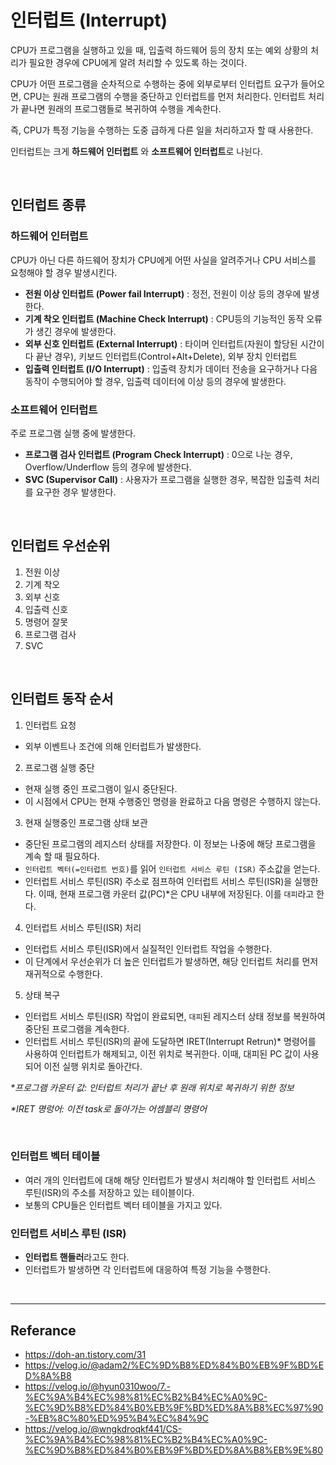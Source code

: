 # 인터럽트 (Interrupt)

CPU가 프로그램을 실행하고 있을 때, 입출력 하드웨어 등의 장치 또는 예외 상황의 처리가 필요한 경우에 CPU에게 알려 처리할 수 있도록 하는 것이다.  

CPU가 어떤 프로그램을 순차적으로 수행하는 중에 외부로부터 인터럽트 요구가 들어오면, CPU는 원래 프로그램의 수행을 중단하고 인터럽트를 먼저 처리한다. 인터럽트 처리가 끝나면 원래의 프로그램들로 복귀하여 수행을 계속한다.  

즉, CPU가 특정 기능을 수행하는 도중 급하게 다른 일을 처리하고자 할 때 사용한다.  

인터럽트는 크게 **하드웨어 인터럽트** 와 **소프트웨어 인터럽트**로 나뉜다. </br>

<br>

## 인터럽트 종류

### 하드웨어 인터럽트
CPU가 아닌 다른 하드웨어 장치가 CPU에게 어떤 사실을 알려주거나 CPU 서비스를 요청해야 할 경우 발생시킨다.  

- **전원 이상 인터럽트 (Power fail Interrupt)** : 정전, 전원이 이상 등의 경우에 발생한다.
- **기계 착오 인터럽트 (Machine Check Interrupt)** : CPU등의 기능적인 동작 오류가 생긴 경우에 발생한다.
- **외부 신호 인터럽트 (External Interrupt)** : 타이머 인터럽트(자원이 할당된 시간이 다 끝난 경우), 키보드 인터럽트(Control+Alt+Delete), 외부 장치 인터럽트
- **입출력 인터럽트 (I/O Interrupt)** : 입출력 장치가 데이터 전송을 요구하거나 다음 동작이 수행되어야 할 경우, 입출력 데이터에 이상 등의 경우에 발생한다.

### 소프트웨어 인터럽트 
주로 프로그램 실행 중에 발생한다.
- **프로그램 검사 인터럽트 (Program Check Interrupt)** : 0으로 나눈 경우, Overflow/Underflow 등의 경우에 발생한다.
- **SVC (Supervisor Call)** : 사용자가 프로그램을 실행한 경우, 복잡한 입출력 처리를 요구한 경우 발생한다.

<br>

## 인터럽트 우선순위
1. 전원 이상
2. 기계 착오
3. 외부 신호
4. 입출력 신호
5. 명령어 잘못
6. 프로그램 검사
7. SVC

<br>

## 인터럽트 동작 순서
1. 인터럽트 요청
  - 외부 이벤트나 조건에 의해 인터럽트가 발생한다.
2. 프로그램 실행 중단
  - 현재 실행 중인 프로그램이 일시 중단된다.
  - 이 시점에서 CPU는 현재 수행중인 명령을 완료하고 다음 명령은 수행하지 않는다.
3. 현재 실행중인 프로그램 상태 보관
  - 중단된 프로그램의 레지스터 상태를 저장한다. 이 정보는 나중에 해당 프로그램을 계속 할 때 필요하다.
  - `인터럽트 벡터(=인터럽트 번호)`를 읽어 `인터럽트 서비스 루틴 (ISR)` 주소값을 얻는다.
  - 인터럽트 서비스 루틴(ISR) 주소로 점프하여 인터럽트 서비스 루틴(ISR)을 실행한다. 이때, 현재 프로그램 카운터 값(PC)\*은 CPU 내부에 저장된다. 이를 `대피`라고 한다.
4. 인터럽트 서비스 루틴(ISR) 처리
  - 인터럽트 서비스 루틴(ISR)에서 실질적인 인터럽트 작업을 수행한다.
  - 이 단계에서 우선순위가 더 높은 인터럽트가 발생하면, 해당 인터럽트 처리를 먼저 재귀적으로 수행한다.
5. 상태 복구
  - 인터럽트 서비스 루틴(ISR) 작업이 완료되면, `대피`된 레지스터 상태 정보를 복원하여 중단된 프로그램을 계속한다.
  - 인터럽트 서비스 루틴(ISR)의 끝에 도달하면 IRET(Interrupt Retrun)\* 명령어를 사용하여 인터럽트가 해제되고, 이전 위치로 복귀한다. 이때, 대피된 PC 값이 사용되어 이전 실행 위치로 돌아간다.

_\*프로그램 카운터 값: 인터럽트 처리가 끝난 후 원래 위치로 복귀하기 위한 정보_

_\*IRET 명렁어: 이전 task로 돌아가는 어셈블리 명령어_  

<br>

### 인터럽트 벡터 테이블
- 여러 개의 인터럽트에 대해 해당 인터럽트가 발생시 처리해야 할 인터럽트 서비스 루틴(ISR)의 주소를 저장하고 있는 테이블이다.
- 보통의 CPU들은 인터럽트 벡터 테이블을 가지고 있다.

### 인터럽트 서비스 루틴 (ISR)
- **인터럽트 핸들러**라고도 한다.  
- 인터럽트가 발생하면 각 인터럽트에 대응하여 특정 기능을 수행한다.

<br>

----

## Referance
- https://doh-an.tistory.com/31
- https://velog.io/@adam2/%EC%9D%B8%ED%84%B0%EB%9F%BD%ED%8A%B8
- https://velog.io/@hyun0310woo/7.-%EC%9A%B4%EC%98%81%EC%B2%B4%EC%A0%9C-%EC%9D%B8%ED%84%B0%EB%9F%BD%ED%8A%B8%EC%97%90-%EB%8C%80%ED%95%B4%EC%84%9C  
- https://velog.io/@wngkdroqkf441/CS-%EC%9A%B4%EC%98%81%EC%B2%B4%EC%A0%9C-%EC%9D%B8%ED%84%B0%EB%9F%BD%ED%8A%B8%EB%9E%80